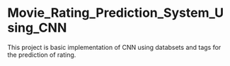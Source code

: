 # Movie_Rating_Prediction_System_Using_CNN
This project is basic implementation of CNN using databsets and tags for the prediction of rating.   
